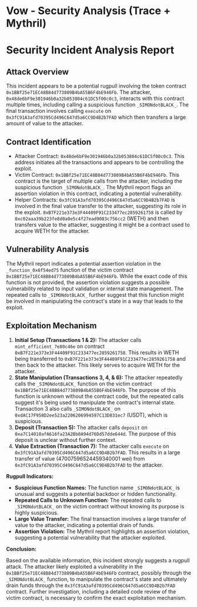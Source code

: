 # Vow - Security Analysis (Trace + Mythril)

# Security Incident Analysis Report

## Attack Overview
This incident appears to be a potential rugpull involving the token contract `0x1BBf25e71EC48B84d773809B4bA55B6F4bE946Fb`. The attacker, `0x48de6bF9e301946b0a32b053804c61DC5f00c0c3`, interacts with this contract multiple times, including calling a suspicious function `_SIMONdotBLACK_`. The final transaction involves calling `execute` on `0x3fC91A3afd70395Cd496C647d5a6CC9D4B2b7FAD` which then transfers a large amount of value to the attacker.

## Contract Identification
- Attacker Contract: `0x48de6bF9e301946b0a32b053804c61DC5f00c0c3`. This address initiates all the transactions and appears to be controlling the exploit.
- Victim Contract: `0x1BBf25e71EC48B84d773809B4bA55B6F4bE946Fb`. This contract is the target of multiple calls from the attacker, including the suspicious function `_SIMONdotBLACK_`. The Mythril report flags an assertion violation in this contract, indicating a potential vulnerability.
- Helper Contracts: `0x3fC91A3afd70395Cd496C647d5a6CC9D4B2b7FAD` is involved in the final value transfer to the attacker, suggesting its role in the exploit. `0xB7F221e373e3F44409F91C233477ec2859261758` is called by `0xc02aaa39b223fe8d0a0e5c4f27ead9083c756cc2` (WETH) and then transfers value to the attacker, suggesting it might be a contract used to acquire WETH for the attacker.

## Vulnerability Analysis
The Mythril report indicates a potential assertion violation in the `_function_0x6f54ed75` function of the victim contract `0x1BBf25e71EC48B84d773809B4bA55B6F4bE946Fb`. While the exact code of this function is not provided, the assertion violation suggests a possible vulnerability related to input validation or internal state management. The repeated calls to `_SIMONdotBLACK_` further suggest that this function might be involved in manipulating the contract's state in a way that leads to the exploit.

## Exploitation Mechanism
1. **Initial Setup (Transactions 1 & 2):** The attacker calls `mint_efficient_7e80c46e` on contract `0xB7F221e373e3F44409F91C233477ec2859261758`. This results in WETH being transferred to `0xB7F221e373e3F44409F91C233477ec2859261758` and then back to the attacker. This likely serves to acquire WETH for the attacker.
2. **State Manipulation (Transactions 3, 4, & 6):** The attacker repeatedly calls the `_SIMONdotBLACK_` function on the victim contract `0x1BBf25e71EC48B84d773809B4bA55B6F4bE946Fb`. The purpose of this function is unknown without the contract code, but the repeated calls suggest it's being used to manipulate the contract's internal state. Transaction 3 also calls `_SIMONdotBLACK_` on `0xdAC17F958D2ee523a2206206994597C13D831ec7` (USDT), which is suspicious.
3. **Deposit (Transaction 5):** The attacker calls `deposit` on `0xa7C14010afA616fa23A2Bb0A94d76Dd57dde644d`. The purpose of this deposit is unclear without further context.
4. **Value Extraction (Transaction 7):** The attacker calls `execute` on `0x3fC91A3afd70395Cd496C647d5a6CC9D4B2b7FAD`. This results in a large transfer of value (47007596524459340001 wei) from `0x3fC91A3afd70395Cd496C647d5a6CC9D4B2b7FAD` to the attacker.

**Rugpull Indicators:**

*   **Suspicious Function Names:** The function name `_SIMONdotBLACK_` is unusual and suggests a potential backdoor or hidden functionality.
*   **Repeated Calls to Unknown Function:** The repeated calls to `_SIMONdotBLACK_` on the victim contract without knowing its purpose is highly suspicious.
*   **Large Value Transfer:** The final transaction involves a large transfer of value to the attacker, indicating a potential drain of funds.
*   **Assertion Violation:** The Mythril report highlights an assertion violation, suggesting a potential vulnerability that the attacker exploited.

**Conclusion:**

Based on the available information, this incident strongly suggests a rugpull attack. The attacker likely exploited a vulnerability in the `0x1BBf25e71EC48B84d773809B4bA55B6F4bE946Fb` contract, possibly through the `_SIMONdotBLACK_` function, to manipulate the contract's state and ultimately drain funds through the `0x3fC91A3afd70395Cd496C647d5a6CC9D4B2b7FAD` contract. Further investigation, including a detailed code review of the victim contract, is necessary to confirm the exact exploitation mechanism.

